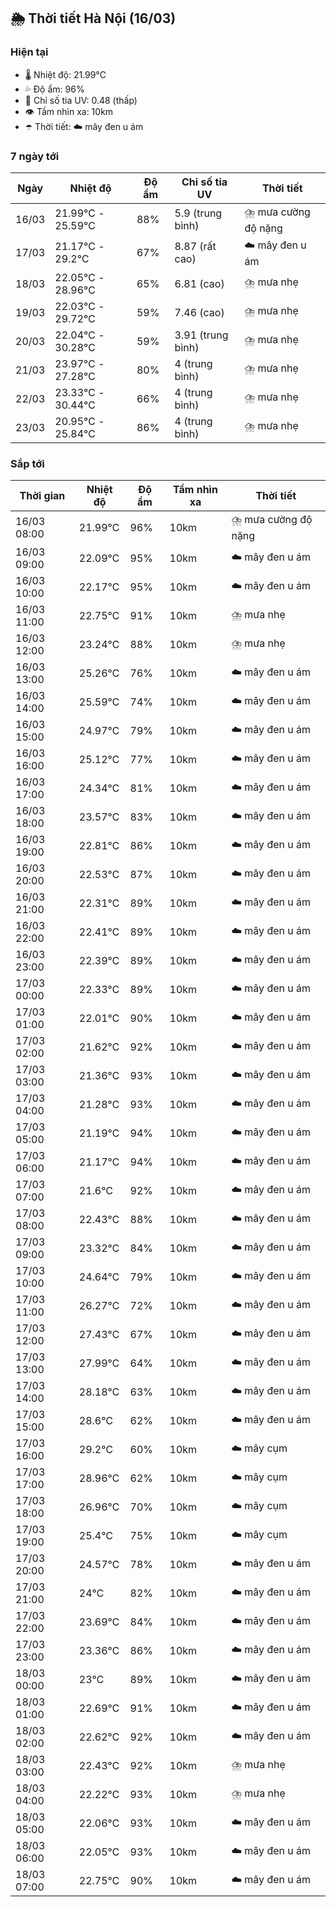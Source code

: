## 🌦️ Thời tiết Hà Nội (16/03)

### Hiện tại

- 🌡️ Nhiệt độ: 21.99℃
- 💦 Độ ẩm: 96%
- 🌟 Chỉ số tia UV: 0.48 (thấp)
- 👁️ Tầm nhìn xa: 10km
- ☂️ Thời tiết: ☁️ mây đen u ám

### 7 ngày tới

| Ngày | Nhiệt độ | Độ ẩm | Chỉ số tia UV | Thời tiết |
| --- | --- | --- | --- | --- |
| 16/03 | 21.99℃ - 25.59℃ | 88% | 5.9 (trung bình) | ⛈️ mưa cường độ nặng |
| 17/03 | 21.17℃ - 29.2℃ | 67% | 8.87 (rất cao) | ☁️ mây đen u ám |
| 18/03 | 22.05℃ - 28.96℃ | 65% | 6.81 (cao) | ⛈️ mưa nhẹ |
| 19/03 | 22.03℃ - 29.72℃ | 59% | 7.46 (cao) | ⛈️ mưa nhẹ |
| 20/03 | 22.04℃ - 30.28℃ | 59% | 3.91 (trung bình) | ⛈️ mưa nhẹ |
| 21/03 | 23.97℃ - 27.28℃ | 80% | 4 (trung bình) | ⛈️ mưa nhẹ |
| 22/03 | 23.33℃ - 30.44℃ | 66% | 4 (trung bình) | ⛈️ mưa nhẹ |
| 23/03 | 20.95℃ - 25.84℃ | 86% | 4 (trung bình) | ⛈️ mưa nhẹ |

### Sắp tới

| Thời gian | Nhiệt độ | Độ ẩm | Tầm nhìn xa | Thời tiết |
| --- | --- | --- | --- | --- |
| 16/03 08:00 | 21.99℃ | 96% | 10km | ⛈️ mưa cường độ nặng |
| 16/03 09:00 | 22.09℃ | 95% | 10km | ☁️ mây đen u ám |
| 16/03 10:00 | 22.17℃ | 95% | 10km | ☁️ mây đen u ám |
| 16/03 11:00 | 22.75℃ | 91% | 10km | ⛈️ mưa nhẹ |
| 16/03 12:00 | 23.24℃ | 88% | 10km | ⛈️ mưa nhẹ |
| 16/03 13:00 | 25.26℃ | 76% | 10km | ☁️ mây đen u ám |
| 16/03 14:00 | 25.59℃ | 74% | 10km | ☁️ mây đen u ám |
| 16/03 15:00 | 24.97℃ | 79% | 10km | ☁️ mây đen u ám |
| 16/03 16:00 | 25.12℃ | 77% | 10km | ☁️ mây đen u ám |
| 16/03 17:00 | 24.34℃ | 81% | 10km | ☁️ mây đen u ám |
| 16/03 18:00 | 23.57℃ | 83% | 10km | ☁️ mây đen u ám |
| 16/03 19:00 | 22.81℃ | 86% | 10km | ☁️ mây đen u ám |
| 16/03 20:00 | 22.53℃ | 87% | 10km | ☁️ mây đen u ám |
| 16/03 21:00 | 22.31℃ | 89% | 10km | ☁️ mây đen u ám |
| 16/03 22:00 | 22.41℃ | 89% | 10km | ☁️ mây đen u ám |
| 16/03 23:00 | 22.39℃ | 89% | 10km | ☁️ mây đen u ám |
| 17/03 00:00 | 22.33℃ | 89% | 10km | ☁️ mây đen u ám |
| 17/03 01:00 | 22.01℃ | 90% | 10km | ☁️ mây đen u ám |
| 17/03 02:00 | 21.62℃ | 92% | 10km | ☁️ mây đen u ám |
| 17/03 03:00 | 21.36℃ | 93% | 10km | ☁️ mây đen u ám |
| 17/03 04:00 | 21.28℃ | 93% | 10km | ☁️ mây đen u ám |
| 17/03 05:00 | 21.19℃ | 94% | 10km | ☁️ mây đen u ám |
| 17/03 06:00 | 21.17℃ | 94% | 10km | ☁️ mây đen u ám |
| 17/03 07:00 | 21.6℃ | 92% | 10km | ☁️ mây đen u ám |
| 17/03 08:00 | 22.43℃ | 88% | 10km | ☁️ mây đen u ám |
| 17/03 09:00 | 23.32℃ | 84% | 10km | ☁️ mây đen u ám |
| 17/03 10:00 | 24.64℃ | 79% | 10km | ☁️ mây đen u ám |
| 17/03 11:00 | 26.27℃ | 72% | 10km | ☁️ mây đen u ám |
| 17/03 12:00 | 27.43℃ | 67% | 10km | ☁️ mây đen u ám |
| 17/03 13:00 | 27.99℃ | 64% | 10km | ☁️ mây đen u ám |
| 17/03 14:00 | 28.18℃ | 63% | 10km | ☁️ mây đen u ám |
| 17/03 15:00 | 28.6℃ | 62% | 10km | ☁️ mây đen u ám |
| 17/03 16:00 | 29.2℃ | 60% | 10km | ☁️ mây cụm |
| 17/03 17:00 | 28.96℃ | 62% | 10km | ☁️ mây cụm |
| 17/03 18:00 | 26.96℃ | 70% | 10km | ☁️ mây cụm |
| 17/03 19:00 | 25.4℃ | 75% | 10km | ☁️ mây cụm |
| 17/03 20:00 | 24.57℃ | 78% | 10km | ☁️ mây đen u ám |
| 17/03 21:00 | 24℃ | 82% | 10km | ☁️ mây đen u ám |
| 17/03 22:00 | 23.69℃ | 84% | 10km | ☁️ mây đen u ám |
| 17/03 23:00 | 23.36℃ | 86% | 10km | ☁️ mây đen u ám |
| 18/03 00:00 | 23℃ | 89% | 10km | ☁️ mây đen u ám |
| 18/03 01:00 | 22.69℃ | 91% | 10km | ☁️ mây đen u ám |
| 18/03 02:00 | 22.62℃ | 92% | 10km | ☁️ mây đen u ám |
| 18/03 03:00 | 22.43℃ | 92% | 10km | ⛈️ mưa nhẹ |
| 18/03 04:00 | 22.22℃ | 93% | 10km | ⛈️ mưa nhẹ |
| 18/03 05:00 | 22.06℃ | 93% | 10km | ☁️ mây đen u ám |
| 18/03 06:00 | 22.05℃ | 93% | 10km | ☁️ mây đen u ám |
| 18/03 07:00 | 22.75℃ | 90% | 10km | ☁️ mây đen u ám |
